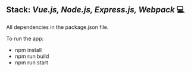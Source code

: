 ## Stack: ***Vue.js, Node.js, Express.js, Webpack*** :computer:

All dependencies in the package.json file.

To run the app:
- npm install
- npm run build
- npm run start